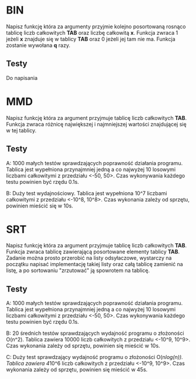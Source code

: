 # BIN
Napisz funkcję która za argumenty przyjmie kolejno posortowaną rosnąco tablicę liczb całkowitych
**TAB** oraz liczbę całkowitą **x**. Funkcja zwraca 1 jeżeli **x** znajduje się w tablicy **TAB**
oraz 0 jeżeli jej tam nie ma. Funkcja zostanie wywołana **q** razy.

## Testy
Do napisania

# MMD
Napisz funkcję która za argument przyjmuje tablicę liczb całkowitych **TAB**. Funkcja zwraca różnicę
największej i najmniejszej wartości znajdującej się w tej tablicy.

## Testy
A: 1000 małych testów sprawdzających poprawność działania programu. Tablica jest wypełniona przynajmniej
jedną a co najwyżej 10 losowymi liczbami całkowitymi z przedziału <-50, 50>. Czas wykonywania każdego testu 
powinien być rzędu 0.1s.

B: Duży test wydajnościowy. Tablica jest wypełniona 10^7 liczbami całkowitymi z przedziału <-10^8, 10^8>.
Czas wykonania zależy od sprzętu, powinien mieścić się w 10s.

# SRT
Napisz funkcję która za argument przyjmuje tablicę liczb całkowitych **TAB**. Funkcja zwraca tablicę zawierającą
posortowane elementy tablicy **TAB**. Zadanie można prosto przerobić na listy odsyłaczowe, wystarczy na początku
napisać implementację takiej listy oraz całą tablicę zamienić na listę, a po sortowaniu "zrzutować" ją spowrotem 
na tablicę.

## Testy
A: 1000 małych testów sprawdzających poprawność działania programu. Tablica jest wypełniona przynajmniej
jedną a co najwyżej 10 losowymi liczbami całkowitymi z przedziału <-50, 50>. Czas wykonywania każdego testu 
powinien być rzędu 0.1s.

B: 20 średnich testów sprawdzających wydajność programu o złożoności O(n^2). Tablica zawiera 10000 liczb całkowitych
z przedziału <-10^9, 10^9>. Czas wykonania zależy od sprzętu, powinien się mieścić w 10s.

C: Duży test sprawdzający wydajność programu o złożoności O(n*log(n)). Tablica zawiera 4*10^6 liczb całkowitych z 
przedziału <-10^9, 10^9>. Czas wykonania zależy od sprzętu, powinien się mieścić w 45s.
